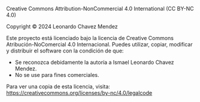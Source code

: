Creative Commons Attribution-NonCommercial 4.0 International (CC BY-NC 4.0)

Copyright © 2024 Leonardo Chavez Mendez

Este proyecto está licenciado bajo la licencia de Creative Commons Atribución-NoComercial 4.0 Internacional. Puedes utilizar, copiar, modificar y distribuir el software con la condición de que:

- Se reconozca debidamente la autoría a Ismael Leonardo Chavez Mendez.
- No se use para fines comerciales.

Para ver una copia de esta licencia, visita: https://creativecommons.org/licenses/by-nc/4.0/legalcode

